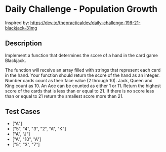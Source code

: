 # Daily Challenge - Population Growth
Inspired by: https://dev.to/thepracticaldev/daily-challenge-198-21-blackjack-31mg

## Description
Implement a function that determines the score of a hand in the card game Blackjack.

The function will receive an array filled with strings that represent each card in the hand. Your function should return the score of the hand as an integer.
Number cards count as their face value (2 through 10). Jack, Queen and King count as 10. An Ace can be counted as either 1 or 11.
Return the highest score of the cards that is less than or equal to 21. If there is no score less than or equal to 21 return the smallest score more than 21.

## Test Cases
* ["A"]
* ["5", "4", "3", "2", "A", "K"]
* ["A", "J"]
* ["A", "10", "A"]
* ["5", "3", "7"]
